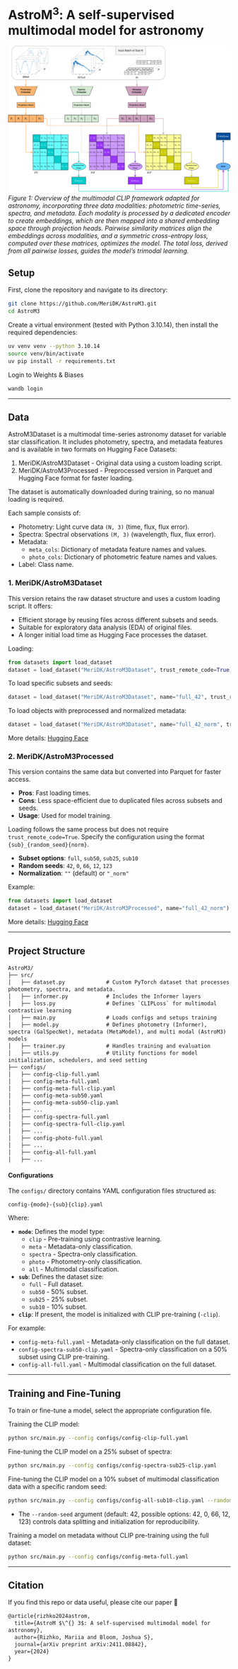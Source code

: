 # AstroM<sup>3</sup>: A self-supervised multimodal model for astronomy

![Model Overview](images/astroclip.png)
*Figure 1: Overview of the multimodal CLIP framework adapted for astronomy, incorporating three data modalities: photometric time-series, spectra, and metadata. Each modality is processed by a dedicated encoder to create embeddings, which are then mapped into a shared embedding space through projection heads. Pairwise similarity matrices align the embeddings across modalities, and a symmetric cross-entropy loss, computed over these matrices, optimizes the model. The total loss, derived from all pairwise losses, guides the model’s trimodal learning.*

## Setup

First, clone the repository and navigate to its directory:
```sh
git clone https://github.com/MeriDK/AstroM3.git
cd AstroM3
```

Create a virtual environment (tested with Python 3.10.14), then install the required dependencies:
```sh
uv venv venv --python 3.10.14
source venv/bin/activate
uv pip install -r requirements.txt
```

Login to Weights & Biases
```sh
wandb login
```
---

## Data

AstroM3Dataset is a multimodal time-series astronomy dataset for variable star classification. It includes photometry, spectra, and metadata features and is available in two formats on Hugging Face Datasets:

1. MeriDK/AstroM3Dataset - Original data using a custom loading script.
2. MeriDK/AstroM3Processed - Preprocessed version in Parquet and Hugging Face format for faster loading.

The dataset is automatically downloaded during training, so no manual loading is required.

Each sample consists of:

- Photometry: Light curve data `(N, 3)` (time, flux, flux error).
- Spectra: Spectral observations `(M, 3)` (wavelength, flux, flux error).
- Metadata:
  - `meta_cols`: Dictionary of metadata feature names and values.
  - `photo_cols`: Dictionary of photometric feature names and values.
- Label: Class name.

### 1. MeriDK/AstroM3Dataset

This version retains the raw dataset structure and uses a custom loading script. It offers:

- Efficient storage by reusing files across different subsets and seeds.
- Suitable for exploratory data analysis (EDA) of original files.
- A longer initial load time as Hugging Face processes the dataset.

Loading:
```python
from datasets import load_dataset
dataset = load_dataset("MeriDK/AstroM3Dataset", trust_remote_code=True)
```

To load specific subsets and seeds:
```python
dataset = load_dataset("MeriDK/AstroM3Dataset", name="full_42", trust_remote_code=True)
```

To load objects with preprocessed and normalized metadata:
```python
dataset = load_dataset("MeriDK/AstroM3Dataset", name="full_42_norm", trust_remote_code=True)
```

More details: [Hugging Face](https://huggingface.co/datasets/MeriDK/AstroM3Dataset)

### 2. MeriDK/AstroM3Processed

This version contains the same data but converted into Parquet for faster access.

- **Pros**: Fast loading times.
- **Cons**: Less space-efficient due to duplicated files across subsets and seeds.
- **Usage**: Used for model training.

Loading follows the same process but does not require `trust_remote_code=True`. Specify the configuration using the format `{sub}_{random_seed}{norm}`.

- **Subset options**: `full`, `sub50`, `sub25`, `sub10`
- **Random seeds**: `42`, `0`, `66`, `12`, `123`
- **Normalization**: `""` (default) or `"_norm"`

Example:
```python
from datasets import load_dataset
dataset = load_dataset("MeriDK/AstroM3Processed", name="full_42_norm")
```

More details: [Hugging Face](https://huggingface.co/datasets/MeriDK/AstroM3Processed)

---

## Project Structure
```
AstroM3/
├── src/
│   ├── dataset.py             # Custom PyTorch dataset that processes photometry, spectra, and metadata.
│   ├── informer.py            # Includes the Informer layers
│   ├── loss.py                # Defines `CLIPLoss` for multimodal contrastive learning
│   ├── main.py                # Loads configs and setups training
│   ├── model.py               # Defines photometry (Informer), spectra (GalSpecNet), metadata (MetaModel), and multi modal (AstroM3) models
│   ├── trainer.py             # Handles training and evaluation
│   ├── utils.py               # Utility functions for model initialization, schedulers, and seed setting
├── configs/                    
│   ├── config-clip-full.yaml
│   ├── config-meta-full.yaml
│   ├── config-meta-full-clip.yaml
│   ├── config-meta-sub50.yaml
│   ├── config-meta-sub50-clip.yaml
│   ├── ...
│   ├── config-spectra-full.yaml
│   ├── config-spectra-full-clip.yaml
│   ├── ...
│   ├── config-photo-full.yaml
│   ├── ...
│   ├── config-all-full.yaml
│   ├── ...
```

#### Configurations
The `configs/` directory contains YAML configuration files structured as:
```
config-{mode}-{sub}{clip}.yaml
```
Where:
- **`mode`**: Defines the model type:
  - `clip` - Pre-training using contrastive learning.
  - `meta` - Metadata-only classification.
  - `spectra` - Spectra-only classification.
  - `photo` - Photometry-only classification.
  - `all` - Multimodal classification.
- **`sub`**: Defines the dataset size:
  - `full` - Full dataset.
  - `sub50` - 50% subset.
  - `sub25` - 25% subset.
  - `sub10` - 10% subset.
- **`clip`**: If present, the model is initialized with CLIP pre-training (`-clip`).

For example:
- `config-meta-full.yaml` - Metadata-only classification on the full dataset.
- `config-spectra-sub50-clip.yaml` - Spectra-only classification on a 50% subset using CLIP pre-training.
- `config-all-full.yaml` - Multimodal classification on the full dataset.

---

## Training and Fine-Tuning

To train or fine-tune a model, select the appropriate configuration file.

Training the CLIP model:
```sh
python src/main.py --config configs/config-clip-full.yaml
```

Fine-tuning the CLIP model on a 25% subset of spectra:
```sh
python src/main.py --config configs/config-spectra-sub25-clip.yaml
```

Fine-tuning the CLIP model on a 10% subset of multimodal classification data with a specific random seed:
```sh
python src/main.py --config configs/config-all-sub10-clip.yaml --random-seed 123
```
- The `--random-seed` argument (default: 42, possible options: 42, 0, 66, 12, 123) controls data splitting and initialization for reproducibility.

Training a model on metadata without CLIP pre-training using the full dataset:
```sh
python src/main.py --config configs/config-meta-full.yaml
```

---

## Citation
If you find this repo or data useful, please cite our paper 🤗
```
@article{rizhko2024astrom,
  title={AstroM $\^{} 3$: A self-supervised multimodal model for astronomy},
  author={Rizhko, Mariia and Bloom, Joshua S},
  journal={arXiv preprint arXiv:2411.08842},
  year={2024}
}
```

